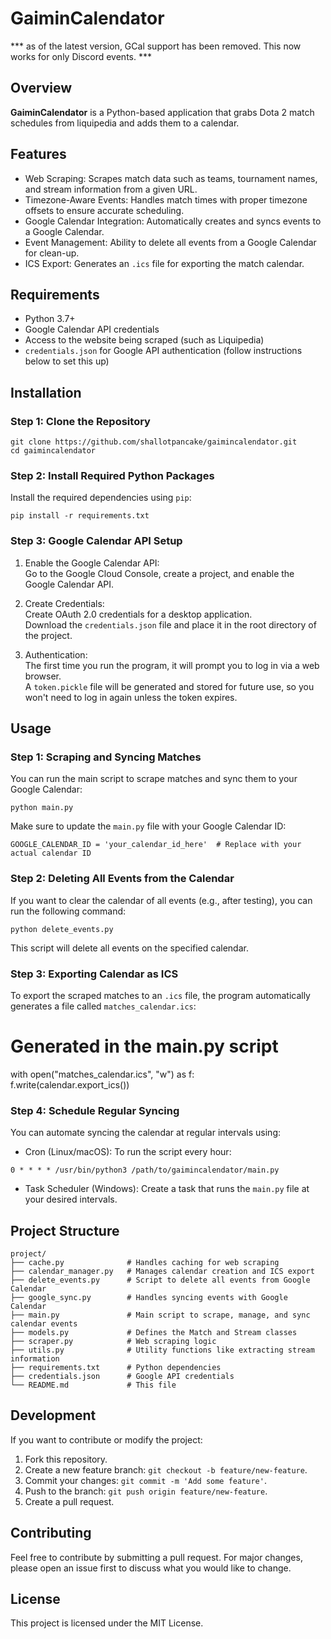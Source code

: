 # GaiminCalendator

*** as of the latest version, GCal support has been removed. This now works for only Discord events. ***

## Overview

**GaiminCalendator** is a Python-based application that grabs Dota 2 match schedules from liquipedia and adds them to a calendar. 

## Features

- Web Scraping: Scrapes match data such as teams, tournament names, and stream information from a given URL.
- Timezone-Aware Events: Handles match times with proper timezone offsets to ensure accurate scheduling.
- Google Calendar Integration: Automatically creates and syncs events to a Google Calendar.
- Event Management: Ability to delete all events from a Google Calendar for clean-up.
- ICS Export: Generates an `.ics` file for exporting the match calendar.

## Requirements

- Python 3.7+
- Google Calendar API credentials
- Access to the website being scraped (such as Liquipedia)
- `credentials.json` for Google API authentication (follow instructions below to set this up)

## Installation

### Step 1: Clone the Repository

```
git clone https://github.com/shallotpancake/gaimincalendator.git
cd gaimincalendator
```

### Step 2: Install Required Python Packages

Install the required dependencies using `pip`:
```
pip install -r requirements.txt
```
### Step 3: Google Calendar API Setup

1. Enable the Google Calendar API:  
   Go to the Google Cloud Console, create a project, and enable the Google Calendar API.

2. Create Credentials:  
   Create OAuth 2.0 credentials for a desktop application.  
   Download the `credentials.json` file and place it in the root directory of the project.

3. Authentication:  
   The first time you run the program, it will prompt you to log in via a web browser.  
   A `token.pickle` file will be generated and stored for future use, so you won't need to log in again unless the token expires.

## Usage

### Step 1: Scraping and Syncing Matches

You can run the main script to scrape matches and sync them to your Google Calendar:

```
python main.py
```
Make sure to update the `main.py` file with your Google Calendar ID:
```
GOOGLE_CALENDAR_ID = 'your_calendar_id_here'  # Replace with your actual calendar ID
```
### Step 2: Deleting All Events from the Calendar

If you want to clear the calendar of all events (e.g., after testing), you can run the following command:
```
python delete_events.py
```
This script will delete all events on the specified calendar.

### Step 3: Exporting Calendar as ICS

To export the scraped matches to an `.ics` file, the program automatically generates a file called `matches_calendar.ics`:

# Generated in the main.py script  
with open("matches_calendar.ics", "w") as f:  
    f.write(calendar.export_ics())

### Step 4: Schedule Regular Syncing

You can automate syncing the calendar at regular intervals using:
- Cron (Linux/macOS): To run the script every hour:
```
0 * * * * /usr/bin/python3 /path/to/gaimincalendator/main.py
```
- Task Scheduler (Windows): Create a task that runs the `main.py` file at your desired intervals.

## Project Structure

```
project/  
├── cache.py              # Handles caching for web scraping  
├── calendar_manager.py   # Manages calendar creation and ICS export  
├── delete_events.py      # Script to delete all events from Google Calendar  
├── google_sync.py        # Handles syncing events with Google Calendar  
├── main.py               # Main script to scrape, manage, and sync calendar events  
├── models.py             # Defines the Match and Stream classes  
├── scraper.py            # Web scraping logic  
├── utils.py              # Utility functions like extracting stream information  
├── requirements.txt      # Python dependencies  
├── credentials.json      # Google API credentials
└── README.md             # This file
```





## Development

If you want to contribute or modify the project:

1. Fork this repository.  
2. Create a new feature branch: `git checkout -b feature/new-feature`.  
3. Commit your changes: `git commit -m 'Add some feature'`.  
4. Push to the branch: `git push origin feature/new-feature`.  
5. Create a pull request.

## Contributing

Feel free to contribute by submitting a pull request. For major changes, please open an issue first to discuss what you would like to change.

## License

This project is licensed under the MIT License.
